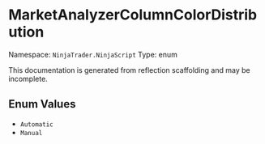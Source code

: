 # MarketAnalyzerColumnColorDistribution

Namespace: `NinjaTrader.NinjaScript`
Type: enum

This documentation is generated from reflection scaffolding and may be incomplete.

## Enum Values
- `Automatic`
- `Manual`
